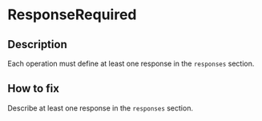 # ResponseRequired
## Description
Each operation must define at least one response in the `responses` section.
## How to fix
Describe at least one response in the `responses` section.
